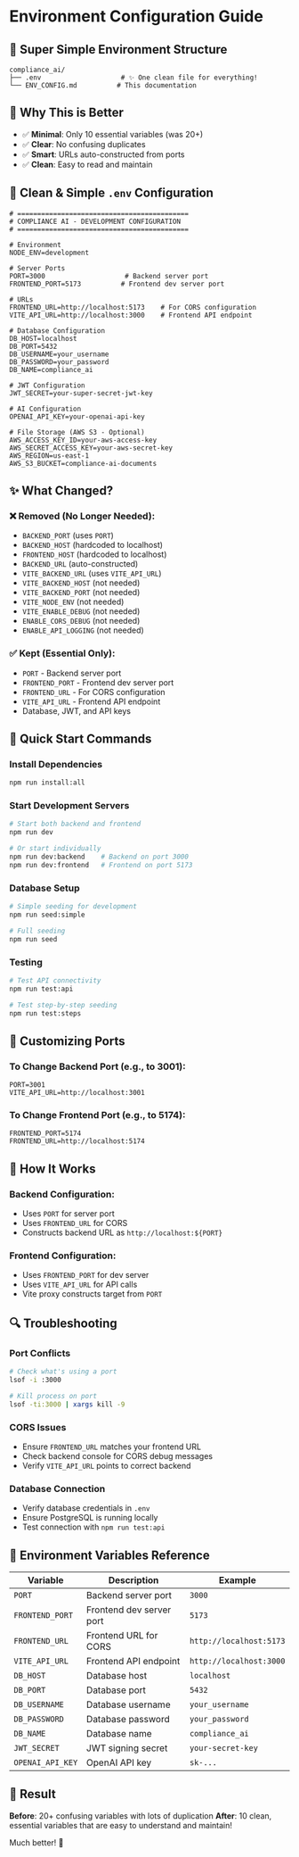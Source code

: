 # Environment Configuration Guide

## 📁 Super Simple Environment Structure

```
compliance_ai/
├── .env                    # ✨ One clean file for everything!
└── ENV_CONFIG.md          # This documentation
```

## 🎉 Why This is Better

- ✅ **Minimal**: Only 10 essential variables (was 20+)
- ✅ **Clear**: No confusing duplicates
- ✅ **Smart**: URLs auto-constructed from ports
- ✅ **Clean**: Easy to read and maintain

## 🔧 Clean & Simple `.env` Configuration

```env
# ===========================================
# COMPLIANCE AI - DEVELOPMENT CONFIGURATION
# ===========================================

# Environment
NODE_ENV=development

# Server Ports
PORT=3000                    # Backend server port
FRONTEND_PORT=5173          # Frontend dev server port

# URLs
FRONTEND_URL=http://localhost:5173    # For CORS configuration
VITE_API_URL=http://localhost:3000    # Frontend API endpoint

# Database Configuration
DB_HOST=localhost
DB_PORT=5432
DB_USERNAME=your_username
DB_PASSWORD=your_password
DB_NAME=compliance_ai

# JWT Configuration
JWT_SECRET=your-super-secret-jwt-key

# AI Configuration
OPENAI_API_KEY=your-openai-api-key

# File Storage (AWS S3 - Optional)
AWS_ACCESS_KEY_ID=your-aws-access-key
AWS_SECRET_ACCESS_KEY=your-aws-secret-key
AWS_REGION=us-east-1
AWS_S3_BUCKET=compliance-ai-documents
```

## ✨ What Changed?

### ❌ Removed (No Longer Needed):
- `BACKEND_PORT` (uses `PORT`)
- `BACKEND_HOST` (hardcoded to localhost)
- `FRONTEND_HOST` (hardcoded to localhost)
- `BACKEND_URL` (auto-constructed)
- `VITE_BACKEND_URL` (uses `VITE_API_URL`)
- `VITE_BACKEND_HOST` (not needed)
- `VITE_BACKEND_PORT` (not needed)
- `VITE_NODE_ENV` (not needed)
- `VITE_ENABLE_DEBUG` (not needed)
- `ENABLE_CORS_DEBUG` (not needed)
- `ENABLE_API_LOGGING` (not needed)

### ✅ Kept (Essential Only):
- `PORT` - Backend server port
- `FRONTEND_PORT` - Frontend dev server port
- `FRONTEND_URL` - For CORS configuration
- `VITE_API_URL` - Frontend API endpoint
- Database, JWT, and API keys

## 🚀 Quick Start Commands

### Install Dependencies
```bash
npm run install:all
```

### Start Development Servers
```bash
# Start both backend and frontend
npm run dev

# Or start individually
npm run dev:backend    # Backend on port 3000
npm run dev:frontend   # Frontend on port 5173
```

### Database Setup
```bash
# Simple seeding for development
npm run seed:simple

# Full seeding
npm run seed
```

### Testing
```bash
# Test API connectivity
npm run test:api

# Test step-by-step seeding
npm run test:steps
```

## 🔧 Customizing Ports

### To Change Backend Port (e.g., to 3001):
```env
PORT=3001
VITE_API_URL=http://localhost:3001
```

### To Change Frontend Port (e.g., to 5174):
```env
FRONTEND_PORT=5174
FRONTEND_URL=http://localhost:5174
```

## 🎯 How It Works

### Backend Configuration:
- Uses `PORT` for server port
- Uses `FRONTEND_URL` for CORS
- Constructs backend URL as `http://localhost:${PORT}`

### Frontend Configuration:
- Uses `FRONTEND_PORT` for dev server
- Uses `VITE_API_URL` for API calls
- Vite proxy constructs target from `PORT`

## 🔍 Troubleshooting

### Port Conflicts
```bash
# Check what's using a port
lsof -i :3000

# Kill process on port
lsof -ti:3000 | xargs kill -9
```

### CORS Issues
- Ensure `FRONTEND_URL` matches your frontend URL
- Check backend console for CORS debug messages
- Verify `VITE_API_URL` points to correct backend

### Database Connection
- Verify database credentials in `.env`
- Ensure PostgreSQL is running locally
- Test connection with `npm run test:api`

## 📝 Environment Variables Reference

| Variable | Description | Example |
|----------|-------------|---------|
| `PORT` | Backend server port | `3000` |
| `FRONTEND_PORT` | Frontend dev server port | `5173` |
| `FRONTEND_URL` | Frontend URL for CORS | `http://localhost:5173` |
| `VITE_API_URL` | Frontend API endpoint | `http://localhost:3000` |
| `DB_HOST` | Database host | `localhost` |
| `DB_PORT` | Database port | `5432` |
| `DB_USERNAME` | Database username | `your_username` |
| `DB_PASSWORD` | Database password | `your_password` |
| `DB_NAME` | Database name | `compliance_ai` |
| `JWT_SECRET` | JWT signing secret | `your-secret-key` |
| `OPENAI_API_KEY` | OpenAI API key | `sk-...` |

## 🎉 Result

**Before**: 20+ confusing variables with lots of duplication
**After**: 10 clean, essential variables that are easy to understand and maintain!

Much better! 🚀